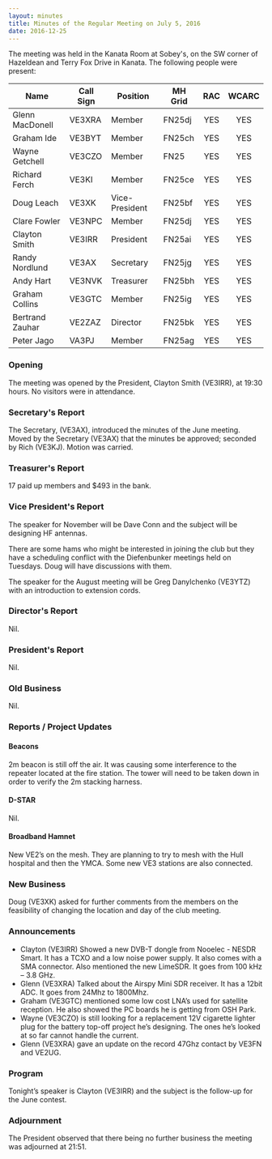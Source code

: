 ```yaml
---
layout: minutes
title: Minutes of the Regular Meeting on July 5, 2016
date: 2016-12-25
---
```


The meeting was held in the Kanata Room at Sobey's, on the SW corner of Hazeldean and Terry Fox Drive in Kanata.
The following people were present:

| Name             | Call Sign | Position       | MH Grid | RAC | WCARC |
|------------------|-----------|----------------|---------|:---:|:-----:|
| Glenn MacDonell  | VE3XRA    | Member         | FN25dj  | YES |  YES  |
| Graham Ide       | VE3BYT    | Member         | FN25ch  | YES |  YES  |
| Wayne Getchell   | VE3CZO    | Member         | FN25    | YES |  YES  |
| Richard Ferch    | VE3KI     | Member         | FN25ce  | YES |  YES  |
| Doug Leach       | VE3XK     | Vice-President | FN25bf  | YES |  YES  |
| Clare Fowler     | VE3NPC    | Member         | FN25dj  | YES |  YES  |
| Clayton Smith    | VE3IRR    | President      | FN25ai  | YES |  YES  |
| Randy Nordlund   | VE3AX     | Secretary      | FN25jg  | YES |  YES  |
| Andy Hart        | VE3NVK    | Treasurer      | FN25bh  | YES |  YES  |
| Graham Collins   | VE3GTC    | Member         | FN25ig  | YES |  YES  |
| Bertrand Zauhar  | VE2ZAZ    | Director       | FN25bk  | YES |  YES  |
| Peter Jago       | VA3PJ     | Member         | FN25ag  | YES |  YES  |

### Opening

The meeting was opened by the President, Clayton Smith (VE3IRR), at 19:30 hours.
No visitors were in attendance.

### Secretary's Report

The Secretary, (VE3AX), introduced the minutes of the June meeting.
Moved by the Secretary (VE3AX) that the minutes be approved; seconded by Rich (VE3KJ).
Motion was carried.

### Treasurer's Report

17 paid up members and $493 in the bank.

### Vice President's Report

The speaker for November will be Dave Conn and the subject will be designing HF antennas.

There are some hams who might be interested in joining the club but they have a scheduling conflict with the Diefenbunker meetings held on Tuesdays. Doug will have discussions with them.

The speaker for the August meeting will be Greg Danylchenko (VE3YTZ) with an introduction to extension cords.

### Director's Report

Nil.

### President's Report

Nil.

### Old Business

Nil.

### Reports / Project Updates

#### Beacons

2m beacon is still off the air. It was causing some interference to the repeater located at the fire station. The tower will need to be taken down in order to verify the 2m stacking harness.

#### D-STAR

Nil.

#### Broadband Hamnet

New VE2’s on the mesh. They are planning to try to mesh with the Hull hospital and then the YMCA.
Some new VE3 stations are also connected.

### New Business

Doug (VE3XK) asked for further comments from the members on the feasibility of changing the location and day of the club meeting.

### Announcements

* Clayton (VE3IRR) Showed a new DVB-T dongle from Nooelec - NESDR Smart. It has a TCXO and a low noise power supply. It also comes with a SMA connector. Also mentioned the new LimeSDR. It goes from 100 kHz – 3.8 GHz.
* Glenn (VE3XRA) Talked about the Airspy Mini SDR receiver. It has a 12bit ADC. It goes from 24Mhz to 1800Mhz.
* Graham (VE3GTC) mentioned some low cost LNA’s used for satellite reception. He also showed the PC boards he is getting from OSH Park.
* Wayne (VE3CZO) is still looking for a replacement 12V cigarette lighter plug for the battery top-off project he’s designing. The ones he’s looked at so far cannot handle the current.
* Glenn (VE3XRA) gave an update on the record 47Ghz contact by VE3FN and VE2UG.

### Program

Tonight’s speaker is Clayton (VE3IRR) and the subject is the follow-up for the June contest.

### Adjournment

The President observed that there being no further business the meeting was adjourned at 21:51.
